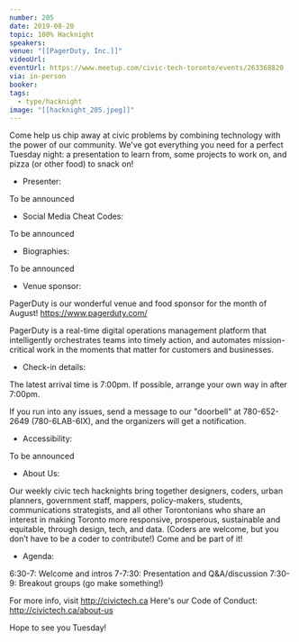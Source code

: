 ```yaml
---
number: 205
date: 2019-08-20
topic: 100% Hacknight
speakers:
venue: "[[PagerDuty, Inc.]]"
videoUrl:
eventUrl: https://www.meetup.com/civic-tech-toronto/events/263368820
via: in-person
booker:
tags:
  - type/hacknight
image: "[[hacknight_205.jpeg]]"
---
```

Come help us chip away at civic problems by combining technology with the power of our community. We've got everything you need for a perfect Tuesday night: a presentation to learn from, some projects to work on, and pizza (or other food) to snack on!

+ Presenter:

To be announced

+ Social Media Cheat Codes:

To be announced

+ Biographies:

To be announced

+ Venue sponsor:

PagerDuty is our wonderful venue and food sponsor for the month of August! https://www.pagerduty.com/

PagerDuty is a real-time digital operations management platform that intelligently orchestrates teams into timely action, and automates mission-critical work in the moments that matter for customers and businesses.

+ Check-in details:

The latest arrival time is 7:00pm. If possible, arrange your own way in after 7:00pm.

If you run into any issues, send a message to our "doorbell" at 780-652-2649 (780-6LAB-6IX), and the organizers will get a notification.

+ Accessibility:

To be announced

+ About Us:

Our weekly civic tech hacknights bring together designers, coders, urban planners, government staff, mappers, policy-makers, students, communications strategists, and all other Torontonians who share an interest in making Toronto more responsive, prosperous, sustainable and equitable, through design, tech, and data. (Coders are welcome, but you don’t have to be a coder to contribute!) Come and be part of it!

+ Agenda:

6:30-7: Welcome and intros
7-7:30: Presentation and Q&A/discussion
7:30-9: Breakout groups (go make something!)

For more info, visit http://civictech.ca
Here's our Code of Conduct: http://civictech.ca/about-us

Hope to see you Tuesday!